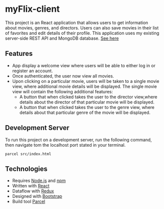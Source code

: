 # myFlix-client

This project is an React application that allows users to get information about movies, genres, and directors. Users can also save movies in their list of favorites and edit details of their profile. This application uses my existing server-side REST API and MongoDB database. [See here](https://github.com/ximnoise/myFlix-backend)

## Features

- App display a welcome view where users will be able to either log in or register an account.
- Once authenticated, the user now view all movies.
- Upon clicking on a particular movie, users will be taken to a single movie view, where
additional movie details will be displayed. The single movie view will contain the following additional features:
  - A button that when clicked takes the user to the ​director view,​ where details about the director of that particular movie will be displayed.
  - A button that when clicked takes the user to the ​genre view,​ where details about that particular genre of the movie will be displayed.

## Development Server

To run this project on a development server, run the following command, then navigate tom the localhost port stated in your terminal.
```
parcel src/index.html
```

## Technologies

- Requires [Node.js](https://nodejs.org/en/) and [npm](https://www.npmjs.com)
- Written with [React](https://reactjs.org)
- Dataflow with [Redux](https://redux.js.org)
- Designed with [Bootstrap](https://getbootstrap.com)
- Build tool [Parcel](https://parceljs.org)